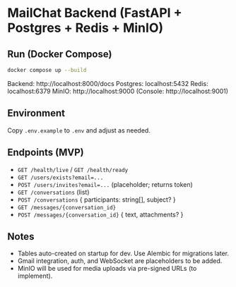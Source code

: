 # MailChat Backend (FastAPI + Postgres + Redis + MinIO)

## Run (Docker Compose)

```bash
docker compose up --build
```

Backend: http://localhost:8000/docs
Postgres: localhost:5432
Redis: localhost:6379
MinIO: http://localhost:9000 (Console: http://localhost:9001)

## Environment

Copy `.env.example` to `.env` and adjust as needed.

## Endpoints (MVP)
- `GET /health/live` / `GET /health/ready`
- `GET /users/exists?email=...`
- `POST /users/invites?email=...` (placeholder; returns token)
- `GET /conversations` (list)
- `POST /conversations` { participants: string[], subject? }
- `GET /messages/{conversation_id}`
- `POST /messages/{conversation_id}` { text, attachments? }

## Notes
- Tables auto-created on startup for dev. Use Alembic for migrations later.
- Gmail integration, auth, and WebSocket are placeholders to be added.
- MinIO will be used for media uploads via pre-signed URLs (to implement).
